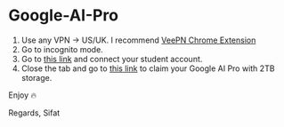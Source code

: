 # Google-AI-Pro

1. Use any VPN -> US/UK. I recommend [VeePN Chrome Extension](https://chromewebstore.google.com/detail/free-vpn-for-chrome-vpn-p/majdfhpaihoncoakbjgbdhglocklcgno?hl=en-US&utm_source=ext_sidebar)
2. Go to incognito mode.
3. Go to [this link](https://gemini.google/students/?hl=en&fbclid=IwY2xjawKetk5leHRuA2FlbQIxMQABHh8cg299ND8y7-Dy7Sco6fCzbcO6aNmBI1boqg9AX5oZxd2H1kTrNQeQKI26_aem_TKoUtTETgZyvA0UV9Fc_mg) and connect your student account.
4. Close the tab and go to [this link](https://one.google.com/join/ai-student) to claim your Google AI Pro with 2TB storage.

Enjoy 🔥

Regards,
Sifat
